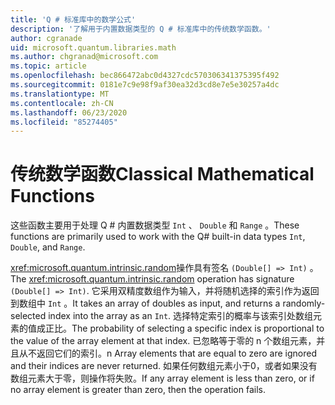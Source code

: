 ```yaml
---
title: 'Q # 标准库中的数学公式'
description: '了解用于内置数据类型的 Q # 标准库中的传统数学函数。'
author: cgranade
uid: microsoft.quantum.libraries.math
ms.author: chgranad@microsoft.com
ms.topic: article
ms.openlocfilehash: bec866472abc0d4327cdc570306341375395f492
ms.sourcegitcommit: 0181e7c9e98f9af30ea32d3cd8e7e5e30257a4dc
ms.translationtype: MT
ms.contentlocale: zh-CN
ms.lasthandoff: 06/23/2020
ms.locfileid: "85274405"
---
```

# <a name="classical-mathematical-functions"></a><span data-ttu-id="57143-103">传统数学函数</span><span class="sxs-lookup"><span data-stu-id="57143-103">Classical Mathematical Functions</span></span> #

<span data-ttu-id="57143-104">这些函数主要用于处理 Q # 内置数据类型 `Int` 、 `Double` 和 `Range` 。</span><span class="sxs-lookup"><span data-stu-id="57143-104">These functions are primarily used to work with the Q# built-in data types `Int`, `Double`, and `Range`.</span></span>

<span data-ttu-id="57143-105"><xref:microsoft.quantum.intrinsic.random>操作具有签名 `(Double[] => Int)` 。</span><span class="sxs-lookup"><span data-stu-id="57143-105">The <xref:microsoft.quantum.intrinsic.random> operation has signature `(Double[] => Int)`.</span></span>
<span data-ttu-id="57143-106">它采用双精度数组作为输入，并将随机选择的索引作为返回到数组中 `Int` 。</span><span class="sxs-lookup"><span data-stu-id="57143-106">It takes an array of doubles as input, and returns a randomly-selected index into the array as an `Int`.</span></span>
<span data-ttu-id="57143-107">选择特定索引的概率与该索引处数组元素的值成正比。</span><span class="sxs-lookup"><span data-stu-id="57143-107">The probability of selecting a specific index is proportional to the value of the array element at that index.</span></span> <span data-ttu-id="57143-108">已忽略等于零的 n 个数组元素，并且从不返回它们的索引。</span><span class="sxs-lookup"><span data-stu-id="57143-108">n Array elements that are equal to zero are ignored and their indices are never returned.</span></span>
<span data-ttu-id="57143-109">如果任何数组元素小于0，或者如果没有数组元素大于零，则操作将失败。</span><span class="sxs-lookup"><span data-stu-id="57143-109">If any array element is less than zero, or if no array element is greater than zero, then the operation fails.</span></span>
